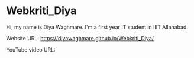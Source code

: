 # Webkriti_Diya

Hi, my name is Diya Waghmare. I'm a first year IT student in IIIT Allahabad. 

Website URL: https://diyawaghmare.github.io/Webkriti_Diya/

YouTube video URL:
